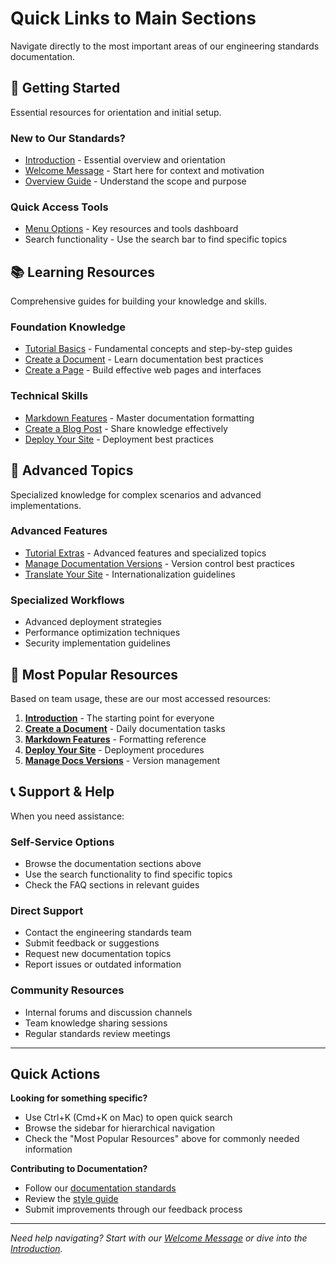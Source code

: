 # Quick Links to Main Sections

Navigate directly to the most important areas of our engineering standards documentation.

## 🚀 Getting Started

Essential resources for orientation and initial setup.

### New to Our Standards?
- [Introduction](./intro.md) - Essential overview and orientation
- [Welcome Message](./welcome-message.md) - Start here for context and motivation
- [Overview Guide](./overview-guide.md) - Understand the scope and purpose

### Quick Access Tools
- [Menu Options](#) - Key resources and tools dashboard
- Search functionality - Use the search bar to find specific topics

## 📚 Learning Resources

Comprehensive guides for building your knowledge and skills.

### Foundation Knowledge
- [Tutorial Basics](./tutorial-basics/create-a-document.md) - Fundamental concepts and step-by-step guides
- [Create a Document](./tutorial-basics/create-a-document.md) - Learn documentation best practices
- [Create a Page](./tutorial-basics/create-a-page.md) - Build effective web pages and interfaces

### Technical Skills
- [Markdown Features](./tutorial-basics/markdown-features.mdx) - Master documentation formatting
- [Create a Blog Post](./tutorial-basics/create-a-blog-post.md) - Share knowledge effectively
- [Deploy Your Site](./tutorial-basics/deploy-your-site.md) - Deployment best practices

## 🔧 Advanced Topics

Specialized knowledge for complex scenarios and advanced implementations.

### Advanced Features
- [Tutorial Extras](./tutorial-extras/manage-docs-versions.md) - Advanced features and specialized topics
- [Manage Documentation Versions](./tutorial-extras/manage-docs-versions.md) - Version control best practices
- [Translate Your Site](./tutorial-extras/translate-your-site.md) - Internationalization guidelines

### Specialized Workflows
- Advanced deployment strategies
- Performance optimization techniques
- Security implementation guidelines

## 🎯 Most Popular Resources

Based on team usage, these are our most accessed resources:

1. **[Introduction](./intro.md)** - The starting point for everyone
2. **[Create a Document](./tutorial-basics/create-a-document.md)** - Daily documentation tasks
3. **[Markdown Features](./tutorial-basics/markdown-features.mdx)** - Formatting reference
4. **[Deploy Your Site](./tutorial-basics/deploy-your-site.md)** - Deployment procedures
5. **[Manage Docs Versions](./tutorial-extras/manage-docs-versions.md)** - Version management

## 📞 Support & Help

When you need assistance:

### Self-Service Options
- Browse the documentation sections above
- Use the search functionality to find specific topics
- Check the FAQ sections in relevant guides

### Direct Support
- Contact the engineering standards team
- Submit feedback or suggestions
- Request new documentation topics
- Report issues or outdated information

### Community Resources
- Internal forums and discussion channels
- Team knowledge sharing sessions
- Regular standards review meetings

---

## Quick Actions

**Looking for something specific?**
- Use Ctrl+K (Cmd+K on Mac) to open quick search
- Browse the sidebar for hierarchical navigation
- Check the "Most Popular Resources" above for commonly needed information

**Contributing to Documentation?**
- Follow our [documentation standards](./tutorial-basics/create-a-document.md)
- Review the [style guide](./tutorial-basics/markdown-features.mdx)
- Submit improvements through our feedback process

---

*Need help navigating? Start with our [Welcome Message](./welcome-message.md) or dive into the [Introduction](./intro.md).*